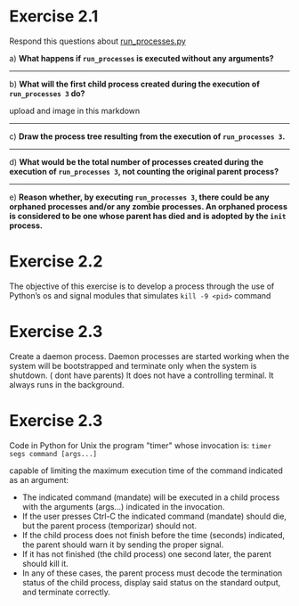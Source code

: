 
# Exercise 2.1
Respond this questions about [run_processes.py](../run_processes.py)

a) **What happens if `run_processes` is executed without any arguments?**


---

b) **What will the first child process created during the execution of `run_processes 3` do?**

upload and image in this markdown

---

c) **Draw the process tree resulting from the execution of `run_processes 3`.**


---

d) **What would be the total number of processes created during the execution of `run_processes 3`, not counting the original parent process?**


---

e) **Reason whether, by executing `run_processes 3`, there could be any orphaned processes and/or any zombie processes. An orphaned process is considered to be one whose parent has died and is adopted by the `init` process.**

# Exercise 2.2
The objective of this exercise is to develop a process through the use of Python’s os and signal modules that simulates `kill -9 <pid>` command

# Exercise 2.3
Create a daemon process.
 Daemon processes are started working when the system will be bootstrapped and terminate only when the system is  shutdown. ( dont have parents)
 It does not have a controlling terminal. It always runs in the background.

# Exercise 2.3

Code in Python for Unix the program "timer" whose invocation is:
`timer segs command [args...]`

capable of limiting the maximum execution time of the command indicated as an argument:

- The indicated command (mandate) will be executed in a child process with the arguments (args...) indicated in the invocation.
- If the user presses Ctrl-C the indicated command (mandate) should die, but the parent process (temporizar) should not.
- If the child process does not finish before the time (seconds) indicated, the parent should warn it by sending the proper signal.
- If it has not finished (the child process) one second later, the parent should kill it.
- In any of these cases, the parent process must decode the termination status of the child process, display said status on the standard output, and terminate correctly.
